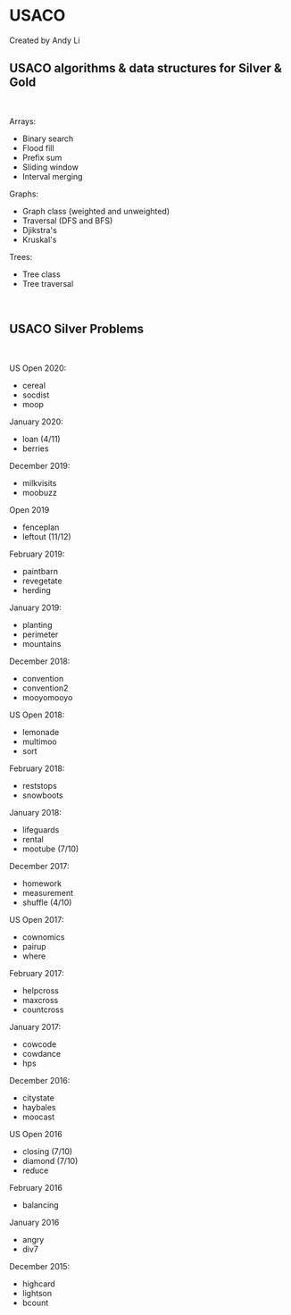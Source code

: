 # USACO

Created by Andy Li<br>
## USACO algorithms & data structures for Silver & Gold
<br>

Arrays:

- Binary search
- Flood fill
- Prefix sum
- Sliding window
- Interval merging

Graphs:
- Graph class (weighted and unweighted)
- Traversal (DFS and BFS)
- Djikstra's
- Kruskal's

Trees:
- Tree class
- Tree traversal

<br>

## USACO Silver Problems
<br>

US Open 2020:

- cereal
- socdist
- moop

January 2020:

- loan (4/11)
- berries

December 2019:

- milkvisits
- moobuzz

Open 2019

- fenceplan
- leftout (11/12)

February 2019:

- paintbarn
- revegetate
- herding

January 2019:

- planting
- perimeter
- mountains

December 2018:

- convention
- convention2
- mooyomooyo

US Open 2018:

- lemonade
- multimoo
- sort

February 2018:

- reststops
- snowboots

January 2018:

- lifeguards
- rental
- mootube (7/10)

December 2017:

- homework
- measurement
- shuffle (4/10)

US Open 2017:

- cownomics
- pairup
- where

February 2017:

- helpcross
- maxcross
- countcross

January 2017:

- cowcode
- cowdance
- hps

December 2016:

- citystate
- haybales
- moocast

US Open 2016

- closing (7/10)
- diamond (7/10)
- reduce

February 2016

- balancing

January 2016

- angry
- div7

December 2015:

- highcard
- lightson
- bcount
